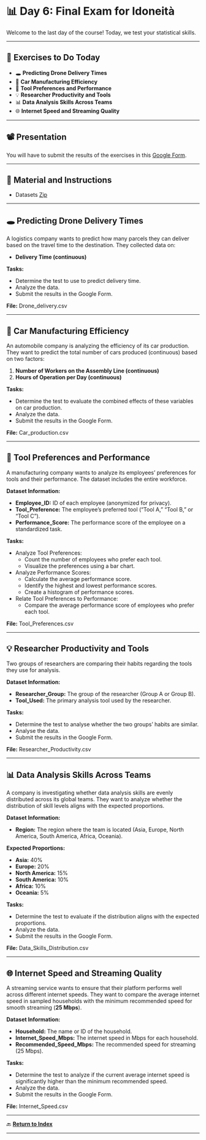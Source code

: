 # 📊 **Day 6: Final Exam for Idoneità**

Welcome to the last day of the course! Today, we test your statistical skills.

---

## 💂️ **Exercises to Do Today**

- 🕳️ **Predicting Drone Delivery Times**
- 🚗 **Car Manufacturing Efficiency**
- 🔧 **Tool Preferences and Performance**
- 💡 **Researcher Productivity and Tools**
- 📊 **Data Analysis Skills Across Teams**
- 🌐 **Internet Speed and Streaming Quality**

---

## 📽️ **Presentation**

You will have to submit the results of the exercises in this [Google Form](https://docs.google.com/forms/d/1IuD1tQjguW2nZ3i6YMLhbvF6mafRBFl4r3BowoXIfso/edit).

---

## 📂 **Material and Instructions**

- Datasets [Zip](dataset/Exercises_day6.zip)

---

## 🕳️ Predicting Drone Delivery Times

A logistics company wants to predict how many parcels they can deliver based on the travel time to the destination. They collected data on:

- **Delivery Time (continuous)**

**Tasks:**

- Determine the test to use to predict delivery time.
- Analyze the data.
- Submit the results in the Google Form.

**File:** Drone\_delivery.csv

---

## 🚗 Car Manufacturing Efficiency

An automobile company is analyzing the efficiency of its car production. They want to predict the total number of cars produced (continuous) based on two factors:

1. **Number of Workers on the Assembly Line (continuous)**
2. **Hours of Operation per Day (continuous)**

**Tasks:**

- Determine the test to evaluate the combined effects of these variables on car production.
- Analyze the data.
- Submit the results in the Google Form.

**File:** Car\_production.csv

---

## 🔧 Tool Preferences and Performance

A manufacturing company wants to analyze its employees’ preferences for tools and their performance. The dataset includes the entire workforce.

**Dataset Information:**

- **Employee\_ID:** ID of each employee (anonymized for privacy).
- **Tool\_Preference:** The employee’s preferred tool (“Tool A,” “Tool B,” or “Tool C”).
- **Performance\_Score:** The performance score of the employee on a standardized task.

**Tasks:**

- Analyze Tool Preferences:
  - Count the number of employees who prefer each tool.
  - Visualize the preferences using a bar chart.
- Analyze Performance Scores:
  - Calculate the average performance score.
  - Identify the highest and lowest performance scores.
  - Create a histogram of performance scores.
- Relate Tool Preferences to Performance:
  - Compare the average performance score of employees who prefer each tool.

**File:** Tool\_Preferences.csv

---

## 💡 Researcher Productivity and Tools

Two groups of researchers are comparing their habits regarding the tools they use for analysis.

**Dataset Information:**

- **Researcher\_Group:** The group of the researcher (Group A or Group B).
- **Tool\_Used:** The primary analysis tool used by the researcher.

**Tasks:**

- Determine the test to analyse whether the two groups’ habits are similar.
- Analyse the data.
- Submit the results in the Google Form.

**File:** Researcher\_Productivity.csv

---

## 📊 Data Analysis Skills Across Teams

A company is investigating whether data analysis skills are evenly distributed across its global teams. They want to analyze whether the distribution of skill levels aligns with the expected proportions.

**Dataset Information:**

- **Region:** The region where the team is located (Asia, Europe, North America, South America, Africa, Oceania).

**Expected Proportions:**

- **Asia:** 40%
- **Europe:** 20%
- **North America:** 15%
- **South America:** 10%
- **Africa:** 10%
- **Oceania:** 5%

**Tasks:**

- Determine the test to evaluate if the distribution aligns with the expected proportions.
- Analyze the data.
- Submit the results in the Google Form.

**File:** Data\_Skills\_Distribution.csv

---

## 🌐 Internet Speed and Streaming Quality

A streaming service wants to ensure that their platform performs well across different internet speeds. They want to compare the average internet speed in sampled households with the minimum recommended speed for smooth streaming (**25 Mbps**).

**Dataset Information:**

- **Household:** The name or ID of the household.
- **Internet\_Speed\_Mbps:** The internet speed in Mbps for each household.
- **Recommended\_Speed\_Mbps:** The recommended speed for streaming (25 Mbps).

**Tasks:**

- Determine the test to analyze if the current average internet speed is significantly higher than the minimum recommended speed.
- Analyze the data.
- Submit the results in the Google Form.

**File:** Internet\_Speed.csv

---

🔙 **[Return to Index](index.md)**

---

